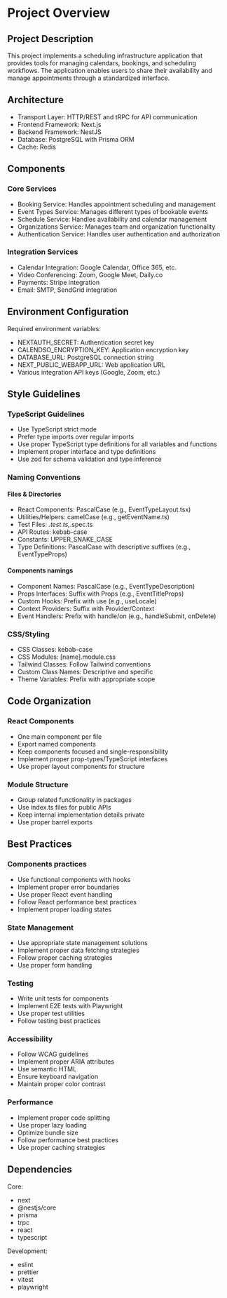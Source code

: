 # Project Overview

## Project Description

This project implements a scheduling infrastructure application that provides tools for managing calendars, bookings, and scheduling workflows. The application enables users to share their availability and manage appointments through a standardized interface.

## Architecture

- Transport Layer: HTTP/REST and tRPC for API communication
- Frontend Framework: Next.js
- Backend Framework: NestJS
- Database: PostgreSQL with Prisma ORM
- Cache: Redis

## Components

### Core Services

- Booking Service: Handles appointment scheduling and management
- Event Types Service: Manages different types of bookable events
- Schedule Service: Handles availability and calendar management
- Organizations Service: Manages team and organization functionality
- Authentication Service: Handles user authentication and authorization

### Integration Services

- Calendar Integration: Google Calendar, Office 365, etc.
- Video Conferencing: Zoom, Google Meet, Daily.co
- Payments: Stripe integration
- Email: SMTP, SendGrid integration

## Environment Configuration

Required environment variables:

- NEXTAUTH_SECRET: Authentication secret key
- CALENDSO_ENCRYPTION_KEY: Application encryption key
- DATABASE_URL: PostgreSQL connection string
- NEXT_PUBLIC_WEBAPP_URL: Web application URL
- Various integration API keys (Google, Zoom, etc.)

## Style Guidelines

### TypeScript Guidelines

- Use TypeScript strict mode
- Prefer type imports over regular imports
- Use proper TypeScript type definitions for all variables and functions
- Implement proper interface and type definitions
- Use zod for schema validation and type inference

### Naming Conventions

#### Files & Directories

- React Components: PascalCase (e.g., EventTypeLayout.tsx)
- Utilities/Helpers: camelCase (e.g., getEventName.ts)
- Test Files: *.test.ts,*.spec.ts
- API Routes: kebab-case
- Constants: UPPER_SNAKE_CASE
- Type Definitions: PascalCase with descriptive suffixes (e.g., EventTypeProps)

#### Components namings

- Component Names: PascalCase (e.g., EventTypeDescription)
- Props Interfaces: Suffix with Props (e.g., EventTitleProps)
- Custom Hooks: Prefix with use (e.g., useLocale)
- Context Providers: Suffix with Provider/Context
- Event Handlers: Prefix with handle/on (e.g., handleSubmit, onDelete)

### CSS/Styling

- CSS Classes: kebab-case
- CSS Modules: [name].module.css
- Tailwind Classes: Follow Tailwind conventions
- Custom Class Names: Descriptive and specific
- Theme Variables: Prefix with appropriate scope

## Code Organization

### React Components

- One main component per file
- Export named components
- Keep components focused and single-responsibility
- Implement proper prop-types/TypeScript interfaces
- Use proper layout components for structure

### Module Structure

- Group related functionality in packages
- Use index.ts files for public APIs
- Keep internal implementation details private
- Use proper barrel exports

## Best Practices

### Components practices

- Use functional components with hooks
- Implement proper error boundaries
- Use proper React event handling
- Follow React performance best practices
- Implement proper loading states

### State Management

- Use appropriate state management solutions
- Implement proper data fetching strategies
- Follow proper caching strategies
- Use proper form handling

### Testing

- Write unit tests for components
- Implement E2E tests with Playwright
- Use proper test utilities
- Follow testing best practices

### Accessibility

- Follow WCAG guidelines
- Implement proper ARIA attributes
- Use semantic HTML
- Ensure keyboard navigation
- Maintain proper color contrast

### Performance

- Implement proper code splitting
- Use proper lazy loading
- Optimize bundle size
- Follow performance best practices
- Use proper caching strategies

## Dependencies

Core:

- next
- @nestjs/core
- prisma
- trpc
- react
- typescript

Development:

- eslint
- prettier
- vitest
- playwright
